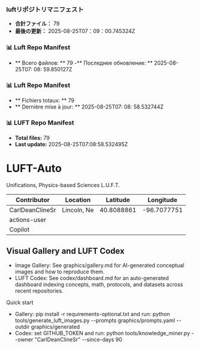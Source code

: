 <!-- LUFT_MANIFEST_JA START -->
### luftリポジトリマニフェスト

-  **合計ファイル：** 79
-  **最後の更新：** 2025-08-25T07：09：00.745324Z
<!-- LUFT_MANIFEST_JA END -->

<!-- LUFT_MANIFEST_RU START -->
### 📊 Luft Repo Manifest

- ** Всего файлов: ** 79
-** Последнее обновление: ** 2025-08-25T07: 08: 59.850127Z
<!-- LUFT_MANIFEST_RU END -->

<!-- LUFT_MANIFEST_FR START -->
### 📊 Luft Repo Manifest

- ** Fichiers totaux: ** 79
- ** Dernière mise à jour: ** 2025-08-25T07: 08: 58.532744Z
<!-- LUFT_MANIFEST_FR END -->

<!-- LUFT_MANIFEST_EN START -->
### 📊 LUFT Repo Manifest

- **Total files:** 79
- **Last update:** 2025-08-25T07:08:58.532495Z

<!-- LUFT_MANIFEST_EN END -->

# LUFT-Auto
Unifications, Physics-based Sciences L.U.F.T.

<!-- LUFT_CONTRIBUTOR_MAP START -->
| Contributor | Location | Latitude | Longitude |
|-------------|----------|----------|-----------|
| CarlDeanClineSr | Lincoln, Ne | 40.8088861 | -96.7077751 |
| actions-user |  |  |  |
| Copilot |  |  |  |

<!-- LUFT_CONTRIBUTOR_MAP END -->

## Visual Gallery and LUFT Codex

- Image Gallery: See graphics/gallery.md for AI-generated conceptual images and how to reproduce them.
- LUFT Codex: See codex/dashboard.md for an auto-generated dashboard indexing concepts, math, protocols, and datasets across recent repositories.

Quick start
- Gallery: pip install -r requirements-optional.txt and run: python tools/generate_luft_images.py --prompts graphics/prompts.yaml --outdir graphics/generated
- Codex: set GITHUB_TOKEN and run: python tools/knowledge_miner.py --owner "CarlDeanClineSr" --since-days 90
